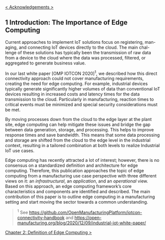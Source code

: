 [< Acknowledgements >](00_Acknowledgements.md)

## 1 Introduction: The Importance of Edge Computing
Current approaches to implement IoT solutions focus on registering, man- aging, and connecting IoT devices directly to the cloud. The main chal- lenge of these solutions has typically been the transmission of raw data from a device to the cloud where the data was processed, filtered, or aggregated to generate business value.

In our last white paper [OMP IOTCON 2020]<sup>1</sup>, we described how this direct connectivity approach could not cover manufacturing requirements, creating the need for edge computing. For example, industrial devices typically generate significantly higher volumes of data than conventional IoT devices resulting in increased costs and latency times for the data transmission to the cloud. Particularly in manufacturing, reaction times to critical events must be minimized and special security considerations must be met.

By moving processes down from the cloud to the edge layer at the plant site, edge computing can help mitigate these issues and bridge the gap between data generation, storage, and processing. This helps to improve response times and save bandwidth. This means that some data processing and storage are shifted from the cloud to the edge level in the industrial context, resulting in a tailored combination at both levels to realize Industrial IoT use cases.

Edge computing has recently attracted a lot of interest; however, there is no consensus on a standardized definition and architecture for edge computing. Therefore, this publication approaches the topic of edge computing from a manufacturing use case perspective with three different views on it: an _infrastructural_, an _application_, and an _operational_ view. Based on this approach, an edge computing framework’s core characteristics and components are identified and described. The main contribution of this paper is to outline edge computing in a manufacturing setting and start moving the sector towards a common understanding.

> <sup>1</sup> See https://github.com/OpenManufacturingPlatform/iotcon-connectivity-handbook and 
https://open-manufacturing.org/blog/2020/12/09/industrial-iot-white-paper/

[Chapter 2: Definition of Edge Computing >](02_Definition_of_Edge_Computing.md)